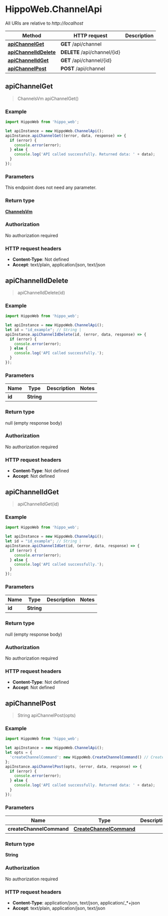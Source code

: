 # HippoWeb.ChannelApi

All URIs are relative to *http://localhost*

Method | HTTP request | Description
------------- | ------------- | -------------
[**apiChannelGet**](ChannelApi.md#apiChannelGet) | **GET** /api/channel | 
[**apiChannelIdDelete**](ChannelApi.md#apiChannelIdDelete) | **DELETE** /api/channel/{id} | 
[**apiChannelIdGet**](ChannelApi.md#apiChannelIdGet) | **GET** /api/channel/{id} | 
[**apiChannelPost**](ChannelApi.md#apiChannelPost) | **POST** /api/channel | 



## apiChannelGet

> ChannelsVm apiChannelGet()



### Example

```javascript
import HippoWeb from 'hippo_web';

let apiInstance = new HippoWeb.ChannelApi();
apiInstance.apiChannelGet((error, data, response) => {
  if (error) {
    console.error(error);
  } else {
    console.log('API called successfully. Returned data: ' + data);
  }
});
```

### Parameters

This endpoint does not need any parameter.

### Return type

[**ChannelsVm**](ChannelsVm.md)

### Authorization

No authorization required

### HTTP request headers

- **Content-Type**: Not defined
- **Accept**: text/plain, application/json, text/json


## apiChannelIdDelete

> apiChannelIdDelete(id)



### Example

```javascript
import HippoWeb from 'hippo_web';

let apiInstance = new HippoWeb.ChannelApi();
let id = "id_example"; // String | 
apiInstance.apiChannelIdDelete(id, (error, data, response) => {
  if (error) {
    console.error(error);
  } else {
    console.log('API called successfully.');
  }
});
```

### Parameters


Name | Type | Description  | Notes
------------- | ------------- | ------------- | -------------
 **id** | **String**|  | 

### Return type

null (empty response body)

### Authorization

No authorization required

### HTTP request headers

- **Content-Type**: Not defined
- **Accept**: Not defined


## apiChannelIdGet

> apiChannelIdGet(id)



### Example

```javascript
import HippoWeb from 'hippo_web';

let apiInstance = new HippoWeb.ChannelApi();
let id = "id_example"; // String | 
apiInstance.apiChannelIdGet(id, (error, data, response) => {
  if (error) {
    console.error(error);
  } else {
    console.log('API called successfully.');
  }
});
```

### Parameters


Name | Type | Description  | Notes
------------- | ------------- | ------------- | -------------
 **id** | **String**|  | 

### Return type

null (empty response body)

### Authorization

No authorization required

### HTTP request headers

- **Content-Type**: Not defined
- **Accept**: Not defined


## apiChannelPost

> String apiChannelPost(opts)



### Example

```javascript
import HippoWeb from 'hippo_web';

let apiInstance = new HippoWeb.ChannelApi();
let opts = {
  'createChannelCommand': new HippoWeb.CreateChannelCommand() // CreateChannelCommand | 
};
apiInstance.apiChannelPost(opts, (error, data, response) => {
  if (error) {
    console.error(error);
  } else {
    console.log('API called successfully. Returned data: ' + data);
  }
});
```

### Parameters


Name | Type | Description  | Notes
------------- | ------------- | ------------- | -------------
 **createChannelCommand** | [**CreateChannelCommand**](CreateChannelCommand.md)|  | [optional] 

### Return type

**String**

### Authorization

No authorization required

### HTTP request headers

- **Content-Type**: application/json, text/json, application/_*+json
- **Accept**: text/plain, application/json, text/json

